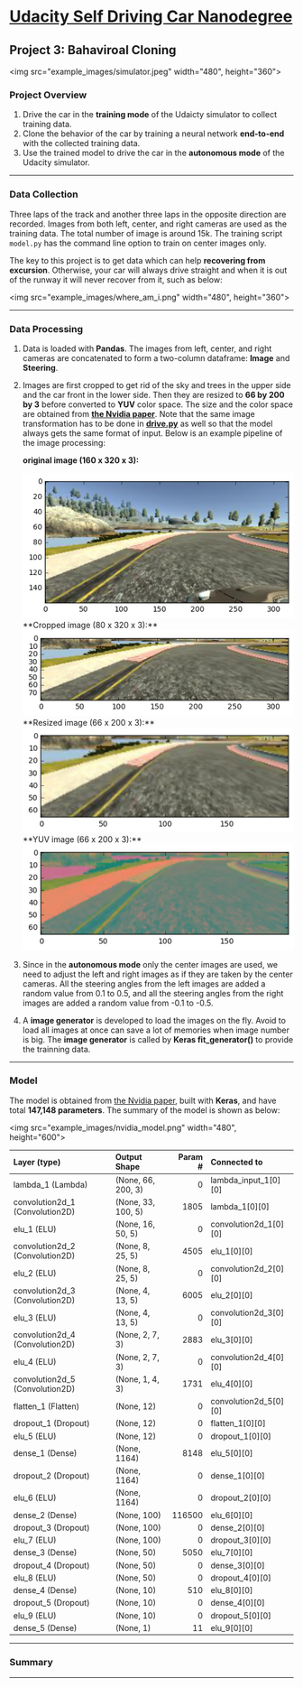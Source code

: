 # [Udacity Self Driving Car Nanodegree](https://www.udacity.com/drive)

## Project 3: Bahaviroal Cloning
<img src="example_images/simulator.jpeg" width="480", height="360">

### Project Overview

1. Drive the car in the **training mode** of the Udaicty simulator to collect training data. 
2. Clone the behavior of the car by training a neural network **end-to-end** with the collected training data.
3. Use the trained model to drive the car in the **autonomous mode** of the Udacity simulator.

---

### Data Collection

Three laps of the track and another three laps in the opposite direction are recorded. Images from both left, center, and right cameras are used as the training data. The total number of image is around 15k. The training script `model.py` has the command line option to train on center images only.

The key to this project is to get data which can help **recovering from excursion**. Otherwise, your car will always drive straight and when it is out of the runway it will never recover from it, such as below:

<img src="example_images/where_am_i.png" width="480", height="360">


---
### Data Processing

1. Data is loaded with **Pandas**. The images from left, center, and right cameras are concatenated to form a two-column dataframe: **Image** and **Steering**.
2. Images are first cropped to get rid of the sky and trees in the upper side and the car front in the lower side. Then they are resized to **66 by 200 by 3** before converted to **YUV** color space. The size and the color space are obtained from **[the Nvidia paper](end-to-end-dl-using-px.pdf)**. Note that the same image transformation has to be done in **[drive.py](drive.py)** as well so that the model always gets the same format of input. Below is an example pipeline of the image processing:
      
      **original image (160 x 320 x 3):**
      
      <img src="example_images/original.png">  
      **Cropped image (80 x 320 x 3):**        
      
      <img src="example_images/crop.png">  
      **Resized image (66 x 200 x 3):**
      
      <img src="example_images/resize.png">  
      **YUV image (66 x 200 x 3):**
      
      <img src="example_images/yuv.png">  

3. Since in the **autonomous mode** only the center images are used, we need to adjust the left and right images as if they are taken by the center cameras. All the steering angles from the left images are added a random value from 0.1 to 0.5, and all the steering angles from the right images are added a random value from -0.1 to -0.5.
4. A **image generator** is developed to load the images on the fly. Avoid to load all images at once can save a lot of memories when image number is big. The **image generator** is called by **Keras fit_generator()** to provide the trainning data.


---
### Model

The model is obtained from [the Nvidia paper](end-to-end-dl-using-px.pdf), built with **Keras**, and have total **147,148 parameters**. The summary of the model is shown as below:

<img src="example_images/nvidia_model.png" width="480", height="600"> 

| Layer (type) | Output Shape | Param # | Connected to |
| :--- | :--- | ---: | :--- |
| lambda_1 (Lambda) | (None, 66, 200, 3)| 0 | lambda_input_1[0][0] |
| convolution2d_1 (Convolution2D) | (None, 33, 100, 5)| 1805 | lambda_1[0][0] |
| elu_1 (ELU) | (None, 16, 50, 5) | 0 | convolution2d_1[0][0] |
| convolution2d_2 (Convolution2D) |(None, 8, 25, 5) | 4505 | elu_1[0][0] |
| elu_2 (ELU) |(None, 8, 25, 5) | 0 | convolution2d_2[0][0] |
| convolution2d_3 (Convolution2D) |(None, 4, 13, 5) | 6005 | elu_2[0][0] |
| elu_3 (ELU) |(None, 4, 13, 5) | 0 | convolution2d_3[0][0] |
| convolution2d_4 (Convolution2D) |(None, 2, 7, 3) | 2883 | elu_3[0][0] |
| elu_4 (ELU) |(None, 2, 7, 3) | 0 | convolution2d_4[0][0] |
| convolution2d_5 (Convolution2D) |(None, 1, 4, 3) | 1731 | elu_4[0][0] |
| flatten_1 (Flatten) | (None, 12) | 0 | convolution2d_5[0][0] |
| dropout_1 (Dropout) | (None, 12) | 0 | flatten_1[0][0] |
| elu_5 (ELU) | (None, 12) | 0 | dropout_1[0][0] |
| dense_1 (Dense) | (None, 1164) | 8148 | elu_5[0][0] |
| dropout_2 (Dropout) | (None, 1164) | 0 | dense_1[0][0] |
| elu_6 (ELU) | (None, 1164) | 0 | dropout_2[0][0] |
| dense_2 (Dense) | (None, 100) | 116500 | elu_6[0][0] |
| dropout_3 (Dropout) | (None, 100) | 0 | dense_2[0][0] |
| elu_7 (ELU) | (None, 100) | 0 | dropout_3[0][0] |
| dense_3 (Dense) | (None, 50) | 5050 | elu_7[0][0] |
| dropout_4 (Dropout) | (None, 50) | 0 | dense_3[0][0] |
| elu_8 (ELU) | (None, 50) | 0 | dropout_4[0][0] |
| dense_4 (Dense) | (None, 10) | 510 | elu_8[0][0] |
| dropout_5 (Dropout) | (None, 10) | 0 | dense_4[0][0] |
| elu_9 (ELU) | (None, 10) | 0 | dropout_5[0][0] |
| dense_5 (Dense) | (None, 1) | 11 | elu_9[0][0] |

---
### Summary


---
